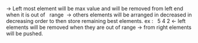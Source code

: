 -> Left most element will be max value and will be removed from left end when it is out of   range
​
-> others elements will be arranged in decreased in decreasing order to then store remaining best elements.
ex :   5 4 2
<-  left elements will be removed when they are out of range
-> from right elements will be pushed.
​